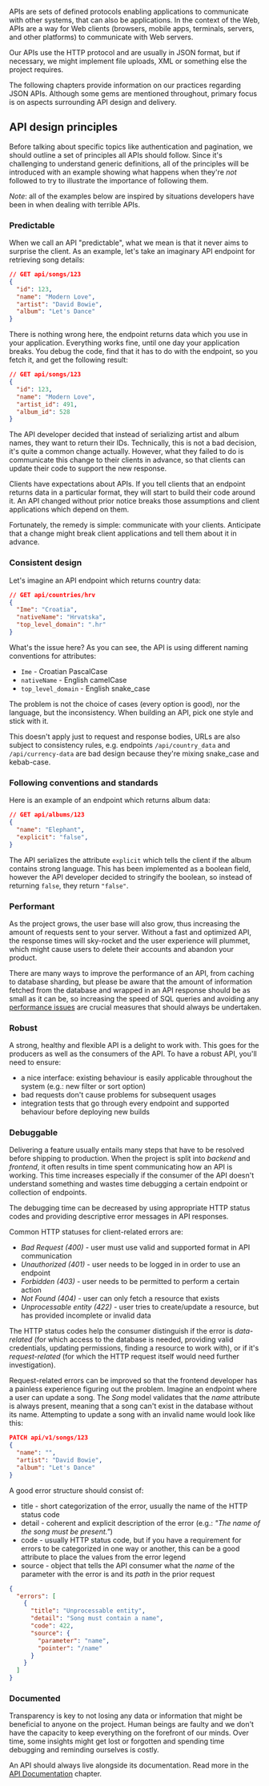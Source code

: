 APIs are sets of defined protocols enabling applications to communicate with other systems, that can also be applications. In the context of the Web, APIs are a way for Web clients (browsers, mobile apps, terminals, servers, and other platforms) to communicate with Web servers.

Our APIs use the HTTP protocol and are usually in JSON format, but if necessary, we might implement file uploads, XML or something else the project requires.

The following chapters provide information on our practices regarding JSON APIs. Although some gems are mentioned throughout, primary focus is on aspects surrounding API design and delivery.

## API design principles

Before talking about specific topics like authentication and pagination, we should outline a set of principles all APIs should follow. Since it's challenging to understand generic definitions, all of the principles will be introduced with an example showing what happens when they're *not* followed to try to illustrate the importance of following them.

*Note*: all of the examples below are inspired by situations developers have been in when dealing with terrible APIs.

### Predictable

When we call an API "predictable", what we mean is that it never aims to surprise the client. As an example, let's take an imaginary API endpoint for retrieving song details:

```json
// GET api/songs/123
{
  "id": 123,
  "name": "Modern Love",
  "artist": "David Bowie",
  "album": "Let's Dance"
}
```

There is nothing wrong here, the endpoint returns data which you use in your application. Everything works fine, until one day your application breaks. You debug the code, find that it has to do with the endpoint, so you fetch it, and get the following result:

```json
// GET api/songs/123
{
  "id": 123,
  "name": "Modern Love",
  "artist_id": 491,
  "album_id": 528
}
```

The API developer decided that instead of serializing artist and album names, they want to return their IDs. Technically, this is not a bad decision, it's quite a common change actually. However, what they failed to do is communicate this change to their clients in advance, so that clients can update their code to support the new response.

Clients have expectations about APIs. If you tell clients that an endpoint returns data in a particular format, they will start to build their code around it. An API changed without prior notice breaks those assumptions and client applications which depend on them.

Fortunately, the remedy is simple: communicate with your clients. Anticipate that a change might break client applications and tell them about it in advance.

### Consistent design

Let's imagine an API endpoint which returns country data:

```json
// GET api/countries/hrv
{
  "Ime": "Croatia",
  "nativeName": "Hrvatska",
  "top_level_domain": ".hr"
}
```

What's the issue here? As you can see, the API is using different naming conventions for attributes:

* `Ime` - Croatian PascalCase
* `nativeName` - English camelCase
* `top_level_domain` - English snake_case

The problem is not the choice of cases (every option is good), nor the language, but the inconsistency. When building an API, pick one style and stick with it.

This doesn't apply just to request and response bodies, URLs are also subject to consistency rules, e.g. endpoints `/api/country_data` and `/api/currency-data` are bad design because they're mixing snake_case and kebab-case.

### Following conventions and standards

Here is an example of an endpoint which returns album data:

```json
// GET api/albums/123
{
  "name": "Elephant",
  "explicit": "false",
}
```

The API serializes the attribute `explicit` which tells the client if the album contains strong language. This has been implemented as a boolean field, however the API developer decided to stringify the boolean, so instead of returning `false`, they return `"false"`.

### Performant

As the project grows, the user base will also grow, thus increasing the amount of requests sent to your server. Without a fast and optimized API, the response times will sky-rocket and the user experience will plummet, which might cause users to delete their accounts and abandon your product.

There are many ways to improve the performance of an API, from caching to database sharding, but please be aware that the amount of information fetched from the database and wrapped in an API response should be as small as it can be, so increasing the speed of SQL queries and avoiding any [performance issues](https://infinum.com/handbook/books/devproc/general-coding-practices/api-design#performance-issues) are crucial measures that should always be undertaken.

### Robust

A strong, healthy and flexible API is a delight to work with. This goes for the producers as well as the consumers of the API.
To have a robust API, you'll need to ensure:

- a nice interface: existing behaviour is easily applicable throughout the system (e.g.: new filter or sort option)
- bad requests don't cause problems for subsequent usages
- integration tests that go through every endpoint and supported behaviour before deploying new builds

### Debuggable

Delivering a feature usually entails many steps that have to be resolved before shipping to production. When the project is split into *backend* and *frontend*, it often results in time spent communicating how an API is working. This time increases especially if the consumer of the API doesn't understand something and wastes time debugging a certain endpoint or collection of endpoints.

The debugging time can be decreased by using appropriate HTTP status codes and providing descriptive error messages in API responses.

Common HTTP statuses for client-related errors are:

- _Bad Request (400)_ - user must use valid and supported format in API communication
- _Unauthorized (401)_ - user needs to be logged in in order to use an endpoint
- _Forbidden (403)_ - user needs to be permitted to perform a certain action
- _Not Found (404)_ - user can only fetch a resource that exists
- _Unprocessable entity (422)_ - user tries to create/update a resource, but has provided incomplete or invalid data

The HTTP status codes help the consumer distinguish if the error is *data-related* (for which access to the database is needed, providing valid credentials, updating permissions, finding a resource to work with), or if it's *request-related* (for which the HTTP request itself would need further investigation).

Request-related errors can be improved so that the frontend developer has a painless experience figuring out the problem. Imagine an endpoint where a user can update a song. The *Song* model validates that the _name_ attribute is always present, meaning that a song can't exist in the database without its name. Attempting to update a song with an invalid name would look like this:

```JSON
PATCH api/v1/songs/123
{
  "name": "",
  "artist": "David Bowie",
  "album": "Let's Dance"
}
```

A good error structure should consist of:

- title - short categorization of the error, usually the name of the HTTP status code
- detail - coherent and explicit description of the error (e.g.: _"The name of the song must be present."_)
- code - usually HTTP status code, but if you have a requirement for errors to be categorized in one way or another, this can be a good attribute to place the values from the error legend
- source - object that tells the API consumer what the *name* of the parameter with the error is and its *path* in the prior request

```JSON
{
  "errors": [
    {
      "title": "Unprocessable entity",
      "detail": "Song must contain a name",
      "code": 422,
      "source": {
        "parameter": "name",
        "pointer": "/name"
      }
    }
  ]
}
```

### Documented

Transparency is key to not losing any data or information that might be beneficial to anyone on the project. Human beings are faulty and we don't have the capacity to keep everything on the forefront of our minds. Over time, some insights might get lost or forgotten and spending time debugging and reminding ourselves is costly.

An API should always live alongside its documentation. Read more in the [API Documentation](Documentation) chapter.
